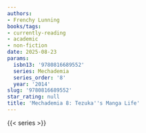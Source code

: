 ```yaml
---
authors:
- Frenchy Lunning
books/tags:
- currently-reading
- academic
- non-fiction
date: 2025-08-23
params:
  isbn13: '9780816689552'
  series: Mechademia
  series_order: '8'
  year: '2014'
slug: '9780816689552'
star_rating: null
title: 'Mechademia 8: Tezuka''s Manga Life'
---
```


<!--more-->

{{< series >}}
